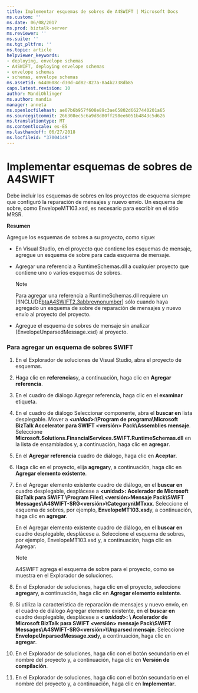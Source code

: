 ```yaml
---
title: Implementar esquemas de sobres de A4SWIFT | Microsoft Docs
ms.custom: ''
ms.date: 06/08/2017
ms.prod: biztalk-server
ms.reviewer: ''
ms.suite: ''
ms.tgt_pltfrm: ''
ms.topic: article
helpviewer_keywords:
- deploying, envelope schemas
- A4SWIFT, deploying envelope schemas
- envelope schemas
- schemas, envelope schemas
ms.assetid: 6440608c-d30d-4d82-827a-8a4b2738db85
caps.latest.revision: 10
author: MandiOhlinger
ms.author: mandia
manager: anneta
ms.openlocfilehash: ae07b6b957f608e89c3ae65802d6627440201a65
ms.sourcegitcommit: 266308ec5c6a9d8d80ff298ee6051b4843c5d626
ms.translationtype: MT
ms.contentlocale: es-ES
ms.lasthandoff: 06/27/2018
ms.locfileid: "37004149"
---
```

# <a name="deploying-a4swift-envelope-schemas"></a>Implementar esquemas de sobres de A4SWIFT
Debe incluir los esquemas de sobres en los proyectos de esquema siempre que configuró la reparación de mensajes y nuevo envío. Un esquema de sobre, como EnvelopeMT103.xsd, es necesario para escribir en el sitio MRSR.  
  
 **Resumen**  
  
 Agregue los esquemas de sobres a su proyecto, como sigue:  
  
- En Visual Studio, en el proyecto que contiene los esquemas de mensaje, agregue un esquema de sobre para cada esquema de mensaje.  
  
- Agregar una referencia a RuntimeSchemas.dll a cualquier proyecto que contiene uno o varios esquemas de sobres.  
  
  > [!NOTE]
  >  Para agregar una referencia a RuntimeSchemas.dll requiere un [!INCLUDE[btaA4SWIFT2.3abbrevnonumber](../../includes/btaa4swift2-3abbrevnonumber-md.md)] sólo cuando haya agregado un esquema de sobre de reparación de mensajes y nuevo envío al proyecto del proyecto.  
  
- Agregue el esquema de sobres de mensaje sin analizar (EnvelopeUnparsedMessage.xsd) al proyecto.  
  
### <a name="to-add-a-swift-envelope-schema"></a>Para agregar un esquema de sobres SWIFT  
  
1.  En el Explorador de soluciones de Visual Studio, abra el proyecto de esquemas.  
  
2.  Haga clic en **referencias**y, a continuación, haga clic en **Agregar referencia**.  
  
3.  En el cuadro de diálogo Agregar referencia, haga clic en el **examinar** etiqueta.  
  
4.  En el cuadro de diálogo Seleccionar componente, abra el **buscar en** lista desplegable. Mover a ***\<unidad\>*:\Program de programa\Microsoft BizTalk Accelerator para SWIFT \<versión\> Pack\Assemblies mensaje**. Seleccione **Microsoft.Solutions.FinancialServices.SWIFT.RuntimeSchemas.dll** en la lista de ensamblados y, a continuación, haga clic en **agregar**.  
  
5.  En el **Agregar referencia** cuadro de diálogo, haga clic en **Aceptar**.  
  
6.  Haga clic en el proyecto, elija **agregar**y, a continuación, haga clic en **Agregar elemento existente**.  
  
7.  En el Agregar elemento existente cuadro de diálogo, en el **buscar en** cuadro desplegable, desplácese a  **\<unidad\>: Acelerador de Microsoft BizTalk para SWIFT \Program Files\ \<versión\>Mensaje Pack\SWIFT Messages\A4SWIFT-SRG\<versión\>\Categoryn\MTxxx**. Seleccione el esquema de sobres, por ejemplo, **EnvelopeMT103.xsd**y, a continuación, haga clic en **agregar**.  
  
     En el Agregar elemento existente cuadro de diálogo, en el **buscar en** cuadro desplegable, desplácese a. Seleccione el esquema de sobres, por ejemplo, EnvelopeMT103.xsd y, a continuación, haga clic en Agregar.  
  
    > [!NOTE]
    >  A4SWIFT agrega el esquema de sobre para el proyecto, como se muestra en el Explorador de soluciones.  
  
8.  En el Explorador de soluciones, haga clic en el proyecto, seleccione **agregar**y, a continuación, haga clic en **Agregar elemento existente**.  
  
9. Si utiliza la característica de reparación de mensajes y nuevo envío, en el cuadro de diálogo Agregar elemento existente, en el **buscar en** cuadro desplegable, desplácese a  **\< *unidad*\>: \ Acelerador de Microsoft BizTalk para SWIFT \<versión\> mensaje Pack\SWIFT Messages\A4SWIFT-SRG\<versión\>\Unparsed mensaje**. Seleccione **EnvelopeUnparsedMessage.xsd**y, a continuación, haga clic en **agregar**.  
  
10. En el Explorador de soluciones, haga clic con el botón secundario en el nombre del proyecto y, a continuación, haga clic en **Versión de compilación**.  
  
11. En el Explorador de soluciones, haga clic con el botón secundario en el nombre del proyecto y, a continuación, haga clic en **Implementar**.
